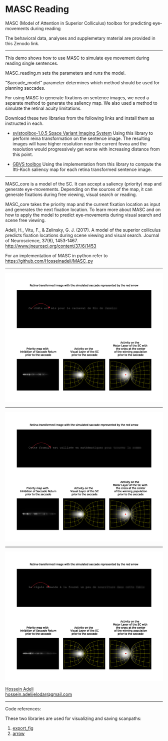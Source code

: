 # MASC Reading 
MASC (Model of Attention in Superior Colliculus) toolbox for predicting eye-movements during reading  

<!-- Please cite this article if you find this repository useful:

Adeli, H., Ahn, S., & Zelinsky, G. (2021). Recurrent Attention Models with Object-centric Capsule Representation for Multi-object Recognition. arXiv preprint arXiv:2110.04954. [[arxiv](https://arxiv.org/abs/2110.04954)][[pdf](https://arxiv.org/pdf/2110.04954.pdf)] <br/>

@article{adeli2021recurrent,<br/>
&nbsp;&nbsp;title={Recurrent Attention Models with Object-centric Capsule Representation for Multi-object Recognition},<br/>
&nbsp;&nbsp;author={Adeli, Hossein and Ahn, Seoyoung and Zelinsky, Gregory},<br/>
&nbsp;&nbsp;journal={arXiv preprint arXiv:2110.04954},<br/>
&nbsp;&nbsp;year={2021}<br/>
}
 -->

The behavioral data, analyses and supplemetary material are provided in this Zenodo link. 

-------------------------------------------------------------------------------------------------------

This demo shows how to use MASC to simulate eye movement during reading single sentences.

MASC_reading.m sets the parameters and runs the model.

"Saccade_model" parameter determines which method should be used for planning saccades.

For using MASC to generate fixations on sentence images, we need a separate method to generate the saliency map. We also used a method to simulate the retinal acuity limitations.

Download these two libraries from the following links and install them as instructed in each.

- [svistoolbox-1.0.5  Space Variant Imaging System](http://svi.cps.utexas.edu/software.shtml)
Using this library to perform reina transformation on the sentence image. The resulting images will have higher resolution near the current fovea and the resolution would progressively get worse with increasing distance from this point.

- [GBVS toolbox](http://www.vision.caltech.edu/~harel/share/gbvs.zip)
Using the implementation from this library to compute the Itti-Koch saliency map for each retina transformed sentence image.

 

-------------------------------------------------------------------------------------------------------


MASC_core is a model of the SC. It can accept a saliency (priority) map and generate eye-movements. Depending on the sources of the map, it can generate fixations during free viewing, visual search or reading.

MASC_core takes the priority map and the current fixation location as input and generates the next fixation location. To learn more about MASC and on how to apply the model to predict eye-movements during visual search and scene free viewing.

Adeli, H., Vitu, F., & Zelinsky, G. J. (2017). A model of the superior colliculus predicts fixation locations during scene viewing and visual search. Journal of Neuroscience, 37(6), 1453-1467. http://www.jneurosci.org/content/37/6/1453

For an implementation of MASC in python refer to https://github.com/Hosseinadeli/MASC_py

-------------------------------------------------------------------------------------------------------
<img src="https://github.com/Hosseinadeli/MASC_reading/blob/main/figures/vid_L1B1_10.bmp/L1B1_10.bmp_timesteps8.gif">

-------------------------------------------------------------------------------------------------------

<!-- #<img src="https://raw.githubusercontent.com/hosseinadeli/MASC_reading/main/figures/vid_L1B1_10.bmp/L1B1_10.bmp_timesteps8.gif"> -->

<!-- <img src="https://raw.githubusercontent.com/hosseinadeli/MASC_reading/main/figures/vid_L1B1_10.bmp/image02.png"> -->

<img src="https://github.com/Hosseinadeli/MASC_reading/blob/main/figures/vid_L1B1_14.bmp/L1B1_14.bmp_timesteps8.gif">

-------------------------------------------------------------------------------------------------------

<img src="https://github.com/Hosseinadeli/MASC_reading/blob/main/figures/vid_L1B1_15.bmp/L1B1_15.bmp_timesteps8.gif">

[Hossein Adeli](https://hosseinadeli.github.io/)<br/>
hossein.adelijelodar@gmail.com 

-------------------------------------------------------------------------------------------------------
Code references:

These two libraries are used for visualizing and saving scanpaths:

1) [export_fig](https://www.mathworks.com/matlabcentral/fileexchange/23629-export-fig) <br/>
2) [arrow](https://www.mathworks.com/matlabcentral/fileexchange/278-arrow)
